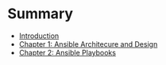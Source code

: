 # Summary

* [Introduction](README.md)
* [Chapter 1: Ansible Architecure and Design](Architecture.md)
* [Chapter 2: Ansible Playbooks](Playbooks.md)

